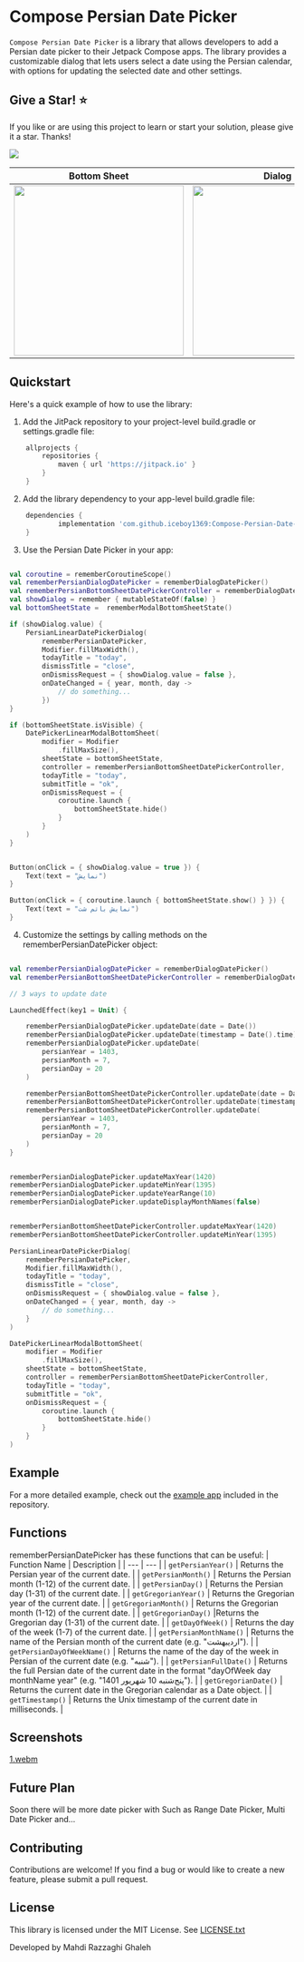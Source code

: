 # Compose Persian Date Picker

`Compose Persian Date Picker` is a library that allows developers to add a Persian date picker to their Jetpack Compose apps. 
The library provides a customizable dialog that lets users select a date using the Persian calendar,
with options for updating the selected date and other settings.

## Give a Star! ⭐
If you like or are using this project to learn or start your solution, please give it a star. Thanks!


[![](https://jitpack.io/v/iceboy1369/Compose-Persian-Date-Picker.svg)](https://jitpack.io/#iceboy1369/Compose-Persian-Date-Picker)


| Bottom Sheet                               | Dialog                                     |
|--------------------------------------------|--------------------------------------------|
| <img src="screenshots/2.png" width="300"/> | <img src="screenshots/1.png" width="300"/> |


## Quickstart

Here's a quick example of how to use the library:

1. Add the JitPack repository to your project-level build.gradle or settings.gradle file:

```groovy
	allprojects {
		repositories {
			maven { url 'https://jitpack.io' }
		}
	}
```

2. Add the library dependency to your app-level build.gradle file:

```groovy
    dependencies {
            implementation 'com.github.iceboy1369:Compose-Persian-Date-Picker:1.1.2'
    } 
```

3. Use the Persian Date Picker in your app:

```kotlin

val coroutine = rememberCoroutineScope()
val rememberPersianDialogDatePicker = rememberDialogDatePicker()
val rememberPersianBottomSheetDatePickerController = rememberDialogDatePicker()
val showDialog = remember { mutableStateOf(false) }
val bottomSheetState =  rememberModalBottomSheetState()

if (showDialog.value) {
    PersianLinearDatePickerDialog(
        rememberPersianDatePicker,
        Modifier.fillMaxWidth(),
        todayTitle = "today",
        dismissTitle = "close",
        onDismissRequest = { showDialog.value = false },
        onDateChanged = { year, month, day ->
            // do something...
        })
}

if (bottomSheetState.isVisible) {
    DatePickerLinearModalBottomSheet(
        modifier = Modifier
            .fillMaxSize(),
        sheetState = bottomSheetState,
        controller = rememberPersianBottomSheetDatePickerController,
        todayTitle = "today",
        submitTitle = "ok",
        onDismissRequest = {
            coroutine.launch {
                bottomSheetState.hide()
            }
        }
    )
}


Button(onClick = { showDialog.value = true }) {
    Text(text = "نمایش")
}

Button(onClick = { coroutine.launch { bottomSheetState.show() } }) {
    Text(text = "نمایش باتم شت")
}
```

4. Customize the settings by calling methods on the rememberPersianDatePicker object:

```Kotlin

val rememberPersianDialogDatePicker = rememberDialogDatePicker()
val rememberPersianBottomSheetDatePickerController = rememberDialogDatePicker()

// 3 ways to update date

LaunchedEffect(key1 = Unit) {

    rememberPersianDialogDatePicker.updateDate(date = Date())
    rememberPersianDialogDatePicker.updateDate(timestamp = Date().time)
    rememberPersianDialogDatePicker.updateDate(
        persianYear = 1403,
        persianMonth = 7,
        persianDay = 20
    )

    rememberPersianBottomSheetDatePickerController.updateDate(date = Date())
    rememberPersianBottomSheetDatePickerController.updateDate(timestamp = Date().time)
    rememberPersianBottomSheetDatePickerController.updateDate(
        persianYear = 1403,
        persianMonth = 7,
        persianDay = 20
    )
}


rememberPersianDialogDatePicker.updateMaxYear(1420)
rememberPersianDialogDatePicker.updateMinYear(1395)
rememberPersianDialogDatePicker.updateYearRange(10)
rememberPersianDialogDatePicker.updateDisplayMonthNames(false)


rememberPersianBottomSheetDatePickerController.updateMaxYear(1420)
rememberPersianBottomSheetDatePickerController.updateMinYear(1395)

PersianLinearDatePickerDialog(
    rememberPersianDatePicker,
    Modifier.fillMaxWidth(),
    todayTitle = "today",
    dismissTitle = "close",
    onDismissRequest = { showDialog.value = false },
    onDateChanged = { year, month, day ->
        // do something...
    }
)

DatePickerLinearModalBottomSheet(
    modifier = Modifier
        .fillMaxSize(),
    sheetState = bottomSheetState,
    controller = rememberPersianBottomSheetDatePickerController,
    todayTitle = "today",
    submitTitle = "ok",
    onDismissRequest = {
        coroutine.launch {
            bottomSheetState.hide()
        }
    }
)

```
## Example
For a more detailed example, check out the [example app](https://github.com/razaghimahdi/Compose-Persian-Date-Picker/blob/master/app/src/main/java/com/razaghimahdi/composepersiandatepicker/MainActivity.kt) included in the repository.

## Functions
rememberPersianDatePicker has these functions that can be useful:
| Function Name | Description |
| --- | --- |
| `getPersianYear()` | Returns the Persian year of the current date. |
| `getPersianMonth()` | Returns the Persian month (1-12) of the current date. |
| `getPersianDay()` | Returns the Persian day (1-31) of the current date. |
| `getGregorianYear()` | Returns the Gregorian year of the current date. |
| `getGregorianMonth()` | Returns the Gregorian month (1-12) of the current date. |
| `getGregorianDay()` |Returns the Gregorian day (1-31) of the current date. |
| `getDayOfWeek()` | Returns the day of the week (1-7) of the current date. |
| `getPersianMonthName()` | Returns the name of the Persian month of the current date (e.g. "اردیبهشت"). |
| `getPersianDayOfWeekName()` | Returns the name of the day of the week in Persian of the current date (e.g. "شنبه"). |
| `getPersianFullDate()` | Returns the full Persian date of the current date in the format "dayOfWeek day monthName year" (e.g. "پنج‌شنبه  10  شهریور  1401"). |
| `getGregorianDate()` | Returns the current date in the Gregorian calendar as a Date object. |
| `getTimestamp()` | Returns the Unix timestamp of the current date in milliseconds. |

## Screenshots
[1.webm](https://github.com/razaghimahdi/Compose-Persian-Date-Picker/assets/61207818/d1626677-b373-4860-aad5-c6758ffb88d0)


## Future Plan
Soon there will be more date picker with Such as Range Date Picker, Multi Date Picker and...

## Contributing
Contributions are welcome! If you find a bug or would like to create a new feature, please submit a pull request.

## License
This library is licensed under the MIT License. See [LICENSE.txt](https://github.com/razaghimahdi/Compose-Persian-Date)

Developed by Mahdi Razzaghi Ghaleh
